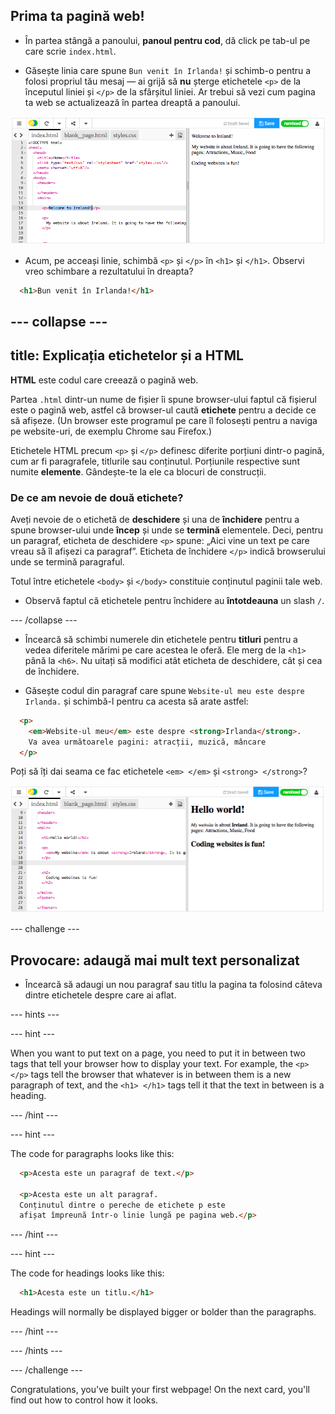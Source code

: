 ## Prima ta pagină web!

- În partea stângă a panoului, **panoul pentru cod**, dă click pe tab-ul pe care scrie `index.html`.

- Găsește linia care spune `Bun venit în Irlanda!` și schimb-o pentru a folosi propriul tău mesaj — ai grijă să **nu** șterge etichetele `<p>` de la începutul liniei și `</p>` de la sfârșitul liniei. Ar trebui să vezi cum pagina ta web se actualizează în partea dreaptă a panoului.

![Exemplu de paragaf HTML](images/egFirstHtmlCode.png)

- Acum, pe acceași linie, schimbă `<p>` și `</p>` în `<h1>` și `</h1>`. Observi vreo schimbare a rezultatului în dreapta?

```html
  <h1>Bun venit în Irlanda!</h1>
```

## \--- collapse \---

## title: Explicația etichetelor și a HTML

**HTML** este codul care creează o pagină web.

Partea `.html` dintr-un nume de fișier îi spune browser-ului faptul că fișierul este o pagină web, astfel că browser-ul caută **etichete** pentru a decide ce să afișeze. (Un browser este programul pe care îl folosești pentru a naviga pe website-uri, de exemplu Chrome sau Firefox.)

Etichetele HTML precum `<p>` și `</p>` definesc diferite porțiuni dintr-o pagină, cum ar fi paragrafele, titlurile sau conținutul. Porțiunile respective sunt numite **elemente**. Gândește-te la ele ca blocuri de construcții.

### De ce am nevoie de două etichete?

Aveți nevoie de o etichetă de **deschidere** și una de **închidere** pentru a spune browser-ului unde **încep** și unde se **termină** elementele. Deci, pentru un paragraf, eticheta de deschidere `<p>` spune: „Aici vine un text pe care vreau să îl afișezi ca paragraf”. Eticheta de închidere `</p>` indică browserului unde se termină paragraful.

Totul între etichetele `<body>` și `</body>` constituie conținutul paginii tale web.

- Observă faptul că etichetele pentru închidere au **întotdeauna** un slash `/`.

\--- /collapse \---

- Încearcă să schimbi numerele din etichetele pentru **titluri** pentru a vedea diferitele mărimi pe care acestea le oferă. Ele merg de la `<h1>` până la `<h6>`. Nu uitați să modifici atât eticheta de deschidere, cât și cea de închidere.

- Găsește codul din paragraf care spune `Website-ul meu este despre Irlanda.` și schimbă-l pentru ca acesta să arate astfel:

```html
  <p>
    <em>Website-ul meu</em> este despre <strong>Irlanda</strong>. 
    Va avea următoarele pagini: atracții, muzică, mâncare
  </p>
```

Poți să îți dai seama ce fac etichetele `<em> </em>` și `<strong> </strong>`?

![Exemplu de etichete HTML](images/egFirstTags.png)

\--- challenge \---

## Provocare: adaugă mai mult text personalizat

- Încearcă să adaugi un nou paragraf sau titlu la pagina ta folosind câteva dintre etichetele despre care ai aflat.

\--- hints \---

\--- hint \---

When you want to put text on a page, you need to put it in between two tags that tell your browser how to display your text. For example, the `<p> </p>` tags tell the browser that whatever is in between them is a new paragraph of text, and the `<h1> </h1>` tags tell it that the text in between is a heading.

\--- /hint \---

\--- hint \---

The code for paragraphs looks like this:

```html
  <p>Acesta este un paragraf de text.</p>

  <p>Acesta este un alt paragraf.
  Conținutul dintre o pereche de etichete p este  
  afișat împreună într-o linie lungă pe pagina web.</p>
```

\--- /hint \---

\--- hint \---

The code for headings looks like this:

```html
  <h1>Acesta este un titlu.</h1>
```

Headings will normally be displayed bigger or bolder than the paragraphs.

\--- /hint \---

\--- /hints \---

\--- /challenge \---

Congratulations, you've built your first webpage! On the next card, you'll find out how to control how it looks.
